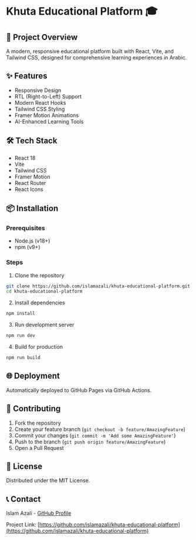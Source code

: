 # Khuta Educational Platform 🎓

## 🚀 Project Overview
A modern, responsive educational platform built with React, Vite, and Tailwind CSS, designed for comprehensive learning experiences in Arabic.

## ✨ Features
- Responsive Design
- RTL (Right-to-Left) Support
- Modern React Hooks
- Tailwind CSS Styling
- Framer Motion Animations
- AI-Enhanced Learning Tools

## 🛠 Tech Stack
- React 18
- Vite
- Tailwind CSS
- Framer Motion
- React Router
- React Icons

## 📦 Installation

### Prerequisites
- Node.js (v18+)
- npm (v9+)

### Steps
1. Clone the repository
```bash
git clone https://github.com/islamazali/khuta-educational-platform.git
cd khuta-educational-platform
```

2. Install dependencies
```bash
npm install
```

3. Run development server
```bash
npm run dev
```

4. Build for production
```bash
npm run build
```

## 🌐 Deployment
Automatically deployed to GitHub Pages via GitHub Actions.

## 🤝 Contributing
1. Fork the repository
2. Create your feature branch (`git checkout -b feature/AmazingFeature`)
3. Commit your changes (`git commit -m 'Add some AmazingFeature'`)
4. Push to the branch (`git push origin feature/AmazingFeature`)
5. Open a Pull Request

## 📄 License
Distributed under the MIT License.

## 📞 Contact
Islam Azali - [GitHub Profile](https://github.com/islamazali)

Project Link: [https://github.com/islamazali/khuta-educational-platform](https://github.com/islamazali/khuta-educational-platform)

